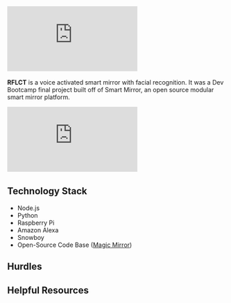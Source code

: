 ![alt-text](https://github.com/ChesterHub/RFLCTT/blob/master/assets/RFLCT.pdf)


**RFLCT** is a voice activated smart mirror with facial recognition. It was a Dev Bootcamp final project built off of Smart Mirror, an open source modular smart mirror platform. 

![alt-text](https://github.com/ChesterHub/RFLCTT/blob/master/assets/team.pdf)

## Technology Stack 
- Node.js
- Python
- Raspberry Pi
- Amazon Alexa
- Snowboy
- Open-Source Code Base (<a href= "https://github.com/MichMich/MagicMirror">Magic Mirror</a>)
## Hurdles 

## Helpful Resources 
